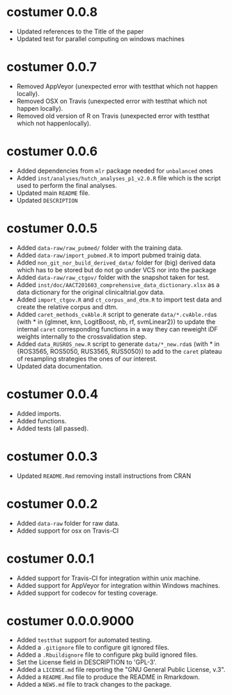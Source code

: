 # costumer 0.0.8

* Updated references to the Title of the paper
* Updated test for parallel computing on windows machines


# costumer 0.0.7

* Removed AppVeyor (unexpected error with testthat which not happen
  locally).
* Removed OSX on Travis (unexpected error with testthat which not happen
  locally).
* Removed old version of R on Travis (unexpected error with testthat which
  not happenlocally).


# costumer 0.0.6

* Added dependencies from `mlr` package needed for `unbalanced` ones
* Added `inst/analyses/hutch_analyses_p1_v2.0.R` file which is the script 
    used to perform the final analyses.
* Updated main `README` file.
* Updated `DESCRIPTION`


# costumer 0.0.5

* Added `data-raw/raw_pubmed/` folder with the training data.
* Added `data-raw/import_pubmed.R` to import pubmed trainig data.
* Added `non_git_nor_build_derived_data/` folder for (big) derived data
    which has to be stored but do not go under VCS nor into the package
* Added `data-raw/raw_ctgov/` folder with the snapshot taken for test.
* Added `inst/doc/AACT201603_comprehensive_data_dictionary.xlsx` as a data
    dictionary for the original clinicaltrial.gov data.
* Added `import_ctgov.R` and `ct_corpus_and_dtm.R` to import test data and
    create the relative corpus and dtm.
* Added `caret_methods_cvAble.R` script to generate `data/*.cvAble.rda`s
    (with * in {glmnet, knn, LogitBoost, nb, rf, svmLinear2}) to update the
    internal `caret` corresponding functions in a way they can reweight iDF
    weights internally to the crossvalidation step.
* Added `data_RUSROS_new.R` script to generate `data/*_new.rda`s
    (with * in {ROS3565, ROS5050, RUS3565, RUS5050}) to add to the `caret`
    plateau of resampling strategies the ones of our interest.
* Updated data documentation.


# costumer 0.0.4

* Added imports.
* Added functions.
* Added tests (all passed).


# costumer 0.0.3

* Updated `README.Rmd` removing install instructions from CRAN



# costumer 0.0.2

* Added `data-raw` folder for raw data.
* Added support for osx on Travis-CI



# costumer 0.0.1

* Added support for Travis-CI for integration within unix machine.
* Added support for AppVeyor for integration within Windows machines.
* Added support for codecov for testing coverage.



# costumer 0.0.0.9000

* Added `testthat` support for automated testing.
* Added a `.gitignore` file to configure git ignored files.
* Added a `.Rbuildignore` file to configure pkg build ignored files.
* Set the License field in DESCRIPTION to 'GPL-3'.
* Added a `LICENSE.md` file reporting the "GNU General Public License, v.3".
* Added a `README.Rmd` file to produce the README in Rmarkdown.
* Added a `NEWS.md` file to track changes to the package.
